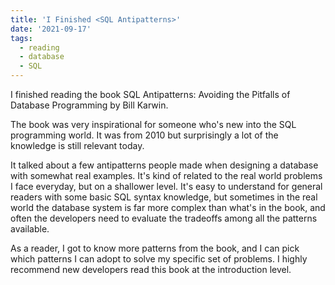 ```yaml
---
title: 'I Finished <SQL Antipatterns>'
date: '2021-09-17'
tags:
  - reading
  - database
  - SQL
---
```


I finished reading the book SQL Antipatterns: Avoiding the Pitfalls of Database Programming by Bill Karwin.

The book was very inspirational for someone who's new into the SQL programming world. It was from 2010 but surprisingly a lot of the knowledge is still relevant today.

It talked about a few antipatterns people made when designing a database with somewhat real examples. It's kind of related to the real world problems I face everyday, but on a shallower level. It's easy to understand for general readers with some basic SQL syntax knowledge, but sometimes in the real world the database system is far more complex than what's in the book, and often the developers need to evaluate the tradeoffs among all the patterns available.

As a reader, I got to know more patterns from the book, and I can pick which patterns I can adopt to solve my specific set of problems. I highly recommend new developers read this book at the introduction level.
